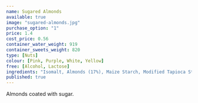 ```yaml
---
name: Sugared Almonds
available: true
image: "sugared-almonds.jpg"
purchase_option: "1"
price: 1.4
cost_price: 0.56
container_water_weight: 919
container_sweets_weight: 820
type: [Nuts]
colour: [Pink, Purple, White, Yellow]
free: [Alcohol, Lactose]
ingredients: "Isomalt, Almonds (17%), Maize Starch, Modified Tapioca Starch, Colours: E120, E132, E160A"
published: true
---
```

Almonds coated with sugar.